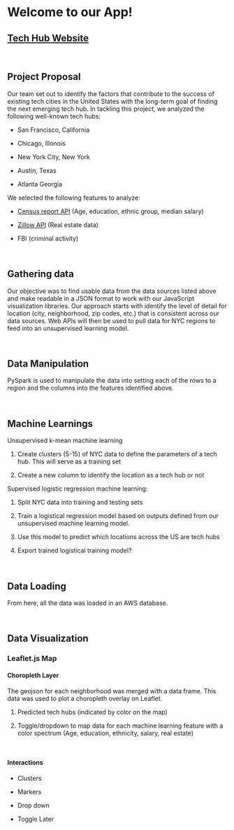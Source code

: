 Welcome to our App!
===================

[Tech Hub Website](https://tech-hub-wars.herokuapp.com/)
--------------------------------------------------------

 

Project Proposal
----------------

Our team set out to identify the factors that contribute to the success of
existing tech cities in the United States with the long-term goal of finding the
next emerging tech hub. In tackling this project, we analyzed the following
well-known tech hubs:

-   San Francisco, California

-   Chicago, Illonois

-   New York City, New York

-   Austin, Texas

-   Atlanta Georgia

We selected the following features to analyze:

-   [Census report
    API](https://github.com/censusreporter/census-api/blob/master/API.md) (Age,
    education, ethnic group, median salary) 

-   [Zillow API](https://www.zillow.com/howto/api/APIOverview.htm) (Real estate
    data)

-   FBI (criminal activity)

 

Gathering data
--------------

Our objective was to find usable data from the data sources listed above and
make readable in a JSON format to work with our JavaScript visualization
libraries. Our approach starts with identify the level of detail for location
(city, neighborhood, zip codes, etc.) that is consistent across our data
sources. Web APIs will then be used to pull data for NYC regions to feed into an
unsupervised learning model.

 

Data Manipulation
-----------------

PySpark is used to manipulate the data into setting each of the rows to a region
and the columns into the features identified above.

 

Machine Learnings
-----------------

Unsupervised k-mean machine learning

1.  Create clusters (5-15) of NYC data to define the parameters of a tech hub.
    This will serve as a training set

2.  Create a new column to identify the location as a tech hub or not

Supervised logistic regression machine learning:

1.  Split NYC data into training and testing sets

2.  Train a logistical regression model based on outputs defined from our
    unsupervised machine learning model.

3.  Use this model to predict which locations across the US are tech hubs

4.  Export trained logistical training model?

 

Data Loading
------------

From here, all the data was loaded in an AWS database.

 

Data Visualization
------------------

### Leaflet.js Map

#### Choropleth Layer

The geojson for each neighborhood was merged with a data frame. This data was
used to plot a choropleth overlay on Leaflet.

1.  Predicted tech hubs (indicated by color on the map)

2.  Toggle/dropdown to map data for each machine learning feature with a color
    spectrum (Age, education, ethnicity, salary, real estate)

 

#### Interactions

-   Clusters

-   Markers

-   Drop down

-   Toggle Later

 
